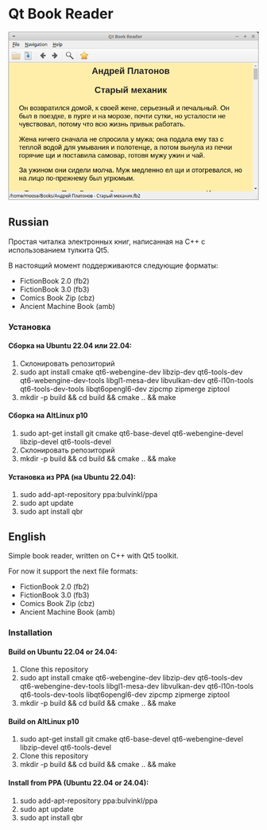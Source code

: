 # Qt Book Reader #

![Screenshot](./screenshot.png)

## Russian ##
Простая читалка электронных книг, написанная на C++ с использованием тулкита Qt5.

В настоящий момент поддерживаются следующие форматы:
* FictionBook 2.0 (fb2)
* FictionBook 3.0 (fb3)
* Comics Book Zip (cbz)
* Ancient Machine Book (amb)

### Установка ###

#### Сборка на Ubuntu 22.04 или 22.04: ####
1. Склонировать репозиторий
2. sudo apt install cmake qt6-webengine-dev libzip-dev qt6-tools-dev \
    qt6-webengine-dev-tools libgl1-mesa-dev libvulkan-dev qt6-l10n-tools \
    qt6-tools-dev-tools libqt6opengl6-dev zipcmp zipmerge ziptool
3. mkdir -p build && cd build && cmake .. && make

#### Сборка на AltLinux p10 ####
1. sudo apt-get install git cmake qt6-base-devel qt6-webengine-devel \
    libzip-devel qt6-tools-devel
2. Склонировать репозиторий
3. mkdir -p build && cd build && cmake .. && make

#### Установка из PPA (на Ubuntu 22.04): ####
1. sudo add-apt-repository ppa:bulvinkl/ppa
2. sudo apt update
3. sudo apt install qbr

## English ##
Simple book reader, written on C++ with Qt5 toolkit.

For now it support the next file formats:
* FictionBook 2.0 (fb2)
* FictionBook 3.0 (fb3)
* Comics Book Zip (cbz)
* Ancient Machine Book (amb)

### Installation ###

#### Build on Ubuntu 22.04 or 24.04: ####
1. Clone this repository
2. sudo apt install cmake qt6-webengine-dev libzip-dev qt6-tools-dev \
    qt6-webengine-dev-tools libgl1-mesa-dev libvulkan-dev qt6-l10n-tools \
    qt6-tools-dev-tools libqt6opengl6-dev zipcmp zipmerge ziptool
3. mkdir -p build && cd build && cmake .. && make

#### Build on AltLinux p10 ####
1. sudo apt-get install git cmake qt6-base-devel qt6-webengine-devel \
    libzip-devel qt6-tools-devel
2. Clone this repository
3. mkdir -p build && cd build && cmake .. && make

#### Install from PPA (Ubuntu 22.04 or 24.04): ####
1. sudo add-apt-repository ppa:bulvinkl/ppa
2. sudo apt update
3. sudo apt install qbr

